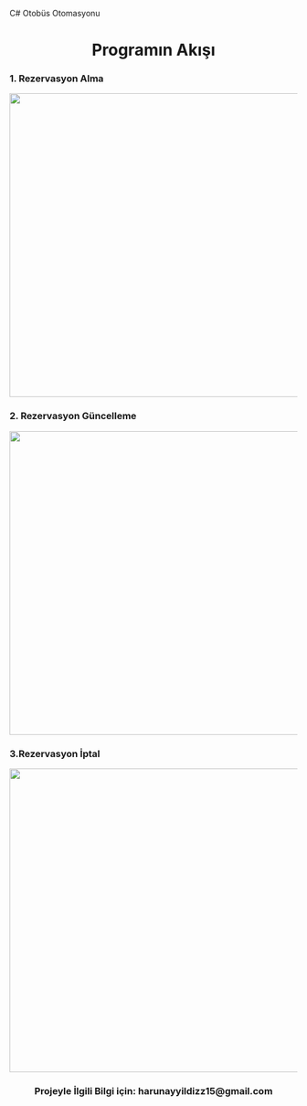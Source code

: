 C# Otobüs Otomasyonu
<div align="center"><h1> Programın Akışı </h1> </div>

<div align="left"><h3> 1. Rezervasyon Alma </h3> </div>
<img style="-webkit-user-select: none;margin: auto;cursor: zoom-in;" src="https://www.resimag.com/p1/999de78cf2e.gif" width="811" height="532">
<div align="left"><h3> 2. Rezervasyon Güncelleme </h3> </div>
<img style="-webkit-user-select: none;margin: auto;cursor: zoom-in;" src="https://www.resimag.com/p1/fea403294e0.gif" width="811" height="532">
<div align="left"><h3> 3.Rezervasyon İptal </h3> </div>
<img style="-webkit-user-select: none;margin: auto;cursor: zoom-in;" src="https://www.resimag.com/p1/2a4a3d4fa9a.gif" width="811" height="532">
<div align="center"><h3> Projeyle İlgili Bilgi için: harunayyildizz15@gmail.com </h3> </div>
